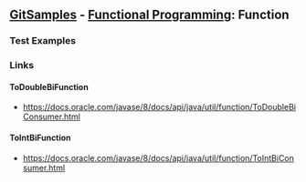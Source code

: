 ## [GitSamples](/../../tree/master) - [Functional Programming](/../../tree/java-8/test/samples/functional): Function
<cite></cite>

### Test Examples

### Links
#### ToDoubleBiFunction
* https://docs.oracle.com/javase/8/docs/api/java/util/function/ToDoubleBiConsumer.html
#### ToIntBiFunction
* https://docs.oracle.com/javase/8/docs/api/java/util/function/ToIntBiConsumer.html



